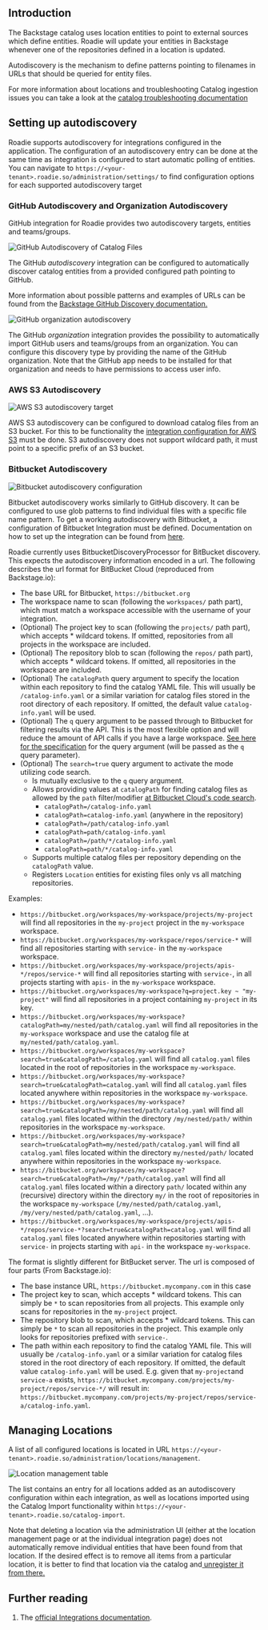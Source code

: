 
## Introduction

The Backstage catalog uses location entities to point to external sources which define entities. Roadie will update your 
entities in Backstage whenever one of the repositories defined in a location is updated. 

Autodiscovery is the mechanism to define patterns pointing to filenames in URLs that should be queried for entity files.

For more information about locations and troubleshooting Catalog ingestion issues you can take a look at the [catalog troubleshooting documentation](../../details/troubleshooting-the-catalog)


## Setting up autodiscovery

Roadie supports autodiscovery for integrations configured in the application. The configuration of an autodiscovery entry can be done at the same time as integration is configured to start automatic polling of entities. You can navigate to `https://<your-tenant>.roadie.so/administration/settings/` to find configuration options for each supported autodiscovery target

### GitHub Autodiscovery and Organization Autodiscovery

GitHub integration for Roadie provides two autodiscovery targets, entities and teams/groups. 

![GitHub Autodiscovery of Catalog Files](./gh_autodiscovery.png)

The GitHub *autodiscovery* integration can be configured to automatically discover catalog entities from a provided configured path pointing to GitHub. 

More information about possible patterns and examples of URLs can be found from the [Backstage GitHub Discovery documentation.](https://backstage.io/docs/integrations/github/discovery#configuration)

![GitHub organization autodiscovery](gh_org_ingestion.png)

The GitHub *organization* integration provides the possibility to automatically import GitHub users and teams/groups from an organization. You can configure this discovery type by providing the name of the GitHub organization. Note that the GitHub app needs to be installed for that organization and needs to have permissions to access user info.

### AWS S3 Autodiscovery


![AWS S3 autodiscovery target](./s3_entry.png)

AWS S3 autodiscovery can be configured to download catalog files from an S3 bucket. For this to be functionality the [integration configuration for AWS S3](../../integrations/aws-s3) must be done. S3 autodiscovery does not support wildcard path, it must point to a specific prefix of an S3 bucket.

### Bitbucket Autodiscovery

![Bitbucket autodiscovery configuration](bitbucket_entry.png)

Bitbucket autodiscovery works similarly to GitHub discovery. It can be configured to use glob patterns to find individual files with a specific file name pattern. To get a working autodiscovery with Bitbucket, a configuration of Bitbucket Integration must be defined. Documentation on how to set up the integration can be found from [here](https://backstage.io/docs/integrations/bitbucket/discovery).

Roadie currently uses BitbucketDiscoveryProcessor for BitBucket discovery. This expects the autodiscovery information encoded in a url. The following
describes the url format for BitBucket Cloud (reproduced from Backstage.io):

- The base URL for Bitbucket, `https://bitbucket.org`
- The workspace name to scan (following the `workspaces/` path part), which must
  match a workspace accessible with the username of your integration.
- (Optional) The project key to scan (following the `projects/` path part),
  which accepts \* wildcard tokens. If omitted, repositories from all projects
  in the workspace are included.
- (Optional) The repository blob to scan (following the `repos/` path part),
  which accepts \* wildcard tokens. If omitted, all repositories in the
  workspace are included.
- (Optional) The `catalogPath` query argument to specify the location within
  each repository to find the catalog YAML file. This will usually be
  `/catalog-info.yaml` or a similar variation for catalog files stored in the
  root directory of each repository. If omitted, the default value
  `catalog-info.yaml` will be used.
- (Optional) The `q` query argument to be passed through to Bitbucket for
  filtering results via the API. This is the most flexible option and will
  reduce the amount of API calls if you have a large workspace.
  [See here for the specification](https://developer.atlassian.com/bitbucket/api/2/reference/meta/filtering)
  for the query argument (will be passed as the `q` query parameter).
- (Optional) The `search=true` query argument to activate the mode utilizing code search.
    - Is mutually exclusive to the `q` query argument.
    - Allows providing values at `catalogPath` for finding catalog files as allowed by the `path` filter/modifier
      [at Bitbucket Cloud's code search](https://confluence.atlassian.com/bitbucket/code-search-in-bitbucket-873876782.html#Search-Pathmodifier).
        - `catalogPath=/catalog-info.yaml`
        - `catalogPath=catalog-info.yaml` (anywhere in the repository)
        - `catalogPath=/path/catalog-info.yaml`
        - `catalogPath=path/catalog-info.yaml`
        - `catalogPath=/path/*/catalog-info.yaml`
        - `catalogPath=path/*/catalog-info.yaml`
    - Supports multiple catalog files per repository depending on the `catalogPath` value.
    - Registers `Location` entities for existing files only vs all matching repositories.

Examples:

- `https://bitbucket.org/workspaces/my-workspace/projects/my-project` will find
  all repositories in the `my-project` project in the `my-workspace` workspace.
- `https://bitbucket.org/workspaces/my-workspace/repos/service-*` will find all
  repositories starting with `service-` in the `my-workspace` workspace.
- `https://bitbucket.org/workspaces/my-workspace/projects/apis-*/repos/service-*`
  will find all repositories starting with `service-`, in all projects starting
  with `apis-` in the `my-workspace` workspace.
- `https://bitbucket.org/workspaces/my-workspace?q=project.key ~ "my-project"`
  will find all repositories in a project containing `my-project` in its key.
- `https://bitbucket.org/workspaces/my-workspace?catalogPath=my/nested/path/catalog.yaml`
  will find all repositories in the `my-workspace` workspace and use the catalog
  file at `my/nested/path/catalog.yaml`.
- `https://bitbucket.org/workspaces/my-workspace?search=true&catalogPath=/catalog.yaml`
  will find all `catalog.yaml` files located in the root of repositories in the workspace `my-workspace`.
- `https://bitbucket.org/workspaces/my-workspace?search=true&catalogPath=catalog.yaml`
  will find all `catalog.yaml` files located anywhere within repositories in the workspace `my-workspace`.
- `https://bitbucket.org/workspaces/my-workspace?search=true&catalogPath=/my/nested/path/catalog.yaml`
  will find all `catalog.yaml` files located within the directory `/my/nested/path/` within
  repositories in the workspace `my-workspace`.
- `https://bitbucket.org/workspaces/my-workspace?search=true&catalogPath=my/nested/path/catalog.yaml`
  will find all `catalog.yaml` files located within the directory `my/nested/path/` located anywhere within
  repositories in the workspace `my-workspace`.
- `https://bitbucket.org/workspaces/my-workspace?search=true&catalogPath=/my/*/path/catalog.yaml`
  will find all `catalog.yaml` files located within a directory `path/` located within any (recursive) directory
  within the directory `my/` in the root of repositories in the workspace `my-workspace`
  (`/my/nested/path/catalog.yaml`, `/my/very/nested/path/catalog.yaml`, ...).
- `https://bitbucket.org/workspaces/my-workspace/projects/apis-*/repos/service-*?search=true&catalogPath=catalog.yaml`
  will find all `catalog.yaml` files located anywhere within repositories starting with `service-`
  in projects starting with `api-` in the workspace `my-workspace`.

The format is slightly different for BitBucket server. The url is composed of four parts (From Backstage.io):

- The base instance URL, `https://bitbucket.mycompany.com` in this case
- The project key to scan, which accepts \* wildcard tokens. This can simply be
  `*` to scan repositories from all projects. This example only scans for
  repositories in the `my-project` project.
- The repository blob to scan, which accepts \* wildcard tokens. This can simply
  be `*` to scan all repositories in the project. This example only looks for
  repositories prefixed with `service-`.
- The path within each repository to find the catalog YAML file. This will
  usually be `/catalog-info.yaml` or a similar variation for catalog files
  stored in the root directory of each repository. If omitted, the default value
  `catalog-info.yaml` will be used. E.g. given that `my-project`and `service-a`
  exists, `https://bitbucket.mycompany.com/projects/my-project/repos/service-*/`
  will result in:
  `https://bitbucket.mycompany.com/projects/my-project/repos/service-a/catalog-info.yaml`.

## Managing Locations

A list of all configured locations is located in URL `https://<your-tenant>.roadie.so/administration/locations/management`. 

![Location management table](./location_mgmt.png)

The list contains an entry for all locations added as an autodiscovery configuration within each integration, as well as locations imported using the Catalog Import functionality within  `https://<your-tenant>.roadie.so/catalog-import`. 

Note that deleting a location via the administration UI (either at the location management page or at the individual integration page) does not automatically remove individual entities that have been found from that location. If the desired effect is to remove all items from a particular location, it is better to find that location via the catalog and[ unregister it from there.](../../details/unregister-components)

## Further reading

1. The [official Integrations documentation](https://backstage.io/docs/integrations/).
